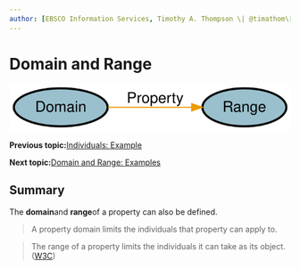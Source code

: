 ```yaml
---
author: [EBSCO Information Services, Timothy A. Thompson \| @timathom\[@indieweb.social\]]
---
```


# Domain and Range

![Simple network diagram showing two nodes (Domain on the left and Range on the right) linked by an edge labeled Property.](../../submaps/../img/ontology/domain_range.svg "Domain and Range")

**Previous topic:**[Individuals: Example](../../day_1/lesson_4/individuals_examples.md)

**Next topic:**[Domain and Range: Examples](../../day_1/lesson_4/domain_and_range_2.md)

## Summary

The **domain**and **range**of a property can also be defined.

> A property domain limits the individuals that property can apply to.

> The range of a property limits the individuals it can take as its object. \([W3C](https://www.w3.org/2007/09/OWL-Overview-es.html#s3.1)\)

